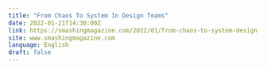 ```yaml
---
title: "From Chaos To System In Design Teams"
date: 2022-01-21T14:30:00Z
link: https://smashingmagazine.com/2022/01/from-chaos-to-system-design-teams/?utm_medium=RSS&utm_source=news.12bit.vn
site: www.smashingmagazine.com
language: English
draft: false
---
```

